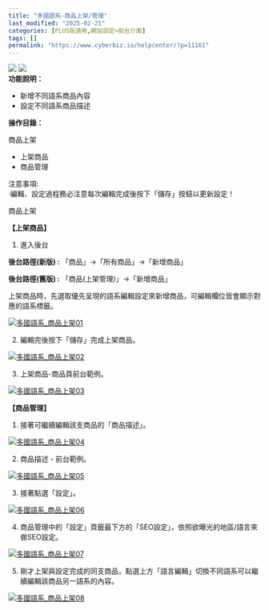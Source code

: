 ```yaml
---
title: "多國語系-商品上架/管理"
last_modified: "2025-02-21"
categories: [PLUS版適用,網站設定>前台介面]
tags: []
permalink: "https://www.cyberbiz.io/helpcenter/?p=11161"
---
```


![](https://www.cyberbiz.io/helpcenter/wp-content/uploads/PLUS版3.png)
![](https://www.cyberbiz.io/support/wp-content/uploads/2021/08/多國版本圖.png)  
**功能說明：**  

* 新增不同語系商品內容 
* 設定不同語系商品描述 

**操作目錄：**

商品上架

* 上架商品
* 商品管理

注意事項:  
·編輯、設定過程務必注意每次編輯完成後按下「儲存」按鈕以更新設定！



商品上架  

**【上架商品】**  


1. 進入後台  

**後台路徑(新版) :** 「商品」→「所有商品」→「新增商品」  

**後台路徑(舊版) :** 「商品(上架管理)」→「新增商品」  

上架商品時，先選取優先呈現的語系編輯設定來新增商品，可編輯欄位皆會顯示對應的語系標籤。  

[![多國語系_商品上架01](https://www.cyberbiz.io/support/wp-content/uploads/多國語系_商品上架01.png)](https://www.cyberbiz.io/support/wp-content/uploads/多國語系_商品上架01.png)



2. 編輯完後按下「儲存」完成上架商品。   

[![多國語系_商品上架02](https://www.cyberbiz.io/support/wp-content/uploads/多國語系_商品上架02.png)](https://www.cyberbiz.io/support/wp-content/uploads/多國語系_商品上架02.png)



3. 上架商品-商品頁前台範例。   

[![多國語系_商品上架03](https://www.cyberbiz.io/support/wp-content/uploads/2021/08/多國語系_商品上架03.png)](https://www.cyberbiz.io/support/wp-content/uploads/2021/08/多國語系_商品上架03.png)



**【商品管理】**  


1. 接著可繼續編輯該支商品的「商品描述」。  

[![多國語系_商品上架04](https://www.cyberbiz.io/support/wp-content/uploads/多國語系_商品上架04.png)](https://www.cyberbiz.io/support/wp-content/uploads/多國語系_商品上架04.png)



2. 商品描述 - 前台範例。  

[![多國語系_商品上架05](https://www.cyberbiz.io/support/wp-content/uploads/2021/08/多國語系_商品上架05.png)](https://www.cyberbiz.io/support/wp-content/uploads/2021/08/多國語系_商品上架05.png)



3. 接著點選「設定」。  

[![多國語系_商品上架06](https://www.cyberbiz.io/support/wp-content/uploads/多國語系_商品上架06.png)](https://www.cyberbiz.io/support/wp-content/uploads/多國語系_商品上架06.png)



4. 商品管理中的「設定」頁籤最下方的「SEO設定」，依照欲曝光的地區/語言來做SEO設定。  

[![多國語系_商品上架07](https://www.cyberbiz.io/support/wp-content/uploads/多國語系_商品上架07.png)](https://www.cyberbiz.io/support/wp-content/uploads/多國語系_商品上架07.png)



5. 剛才上架與設定完成的同支商品，點選上方「語言編輯」切換不同語系可以繼續編輯該商品另一語系的內容。   

[![多國語系_商品上架08](https://www.cyberbiz.io/support/wp-content/uploads/多國語系_商品上架08.png)](https://www.cyberbiz.io/support/wp-content/uploads/多國語系_商品上架08.png)

